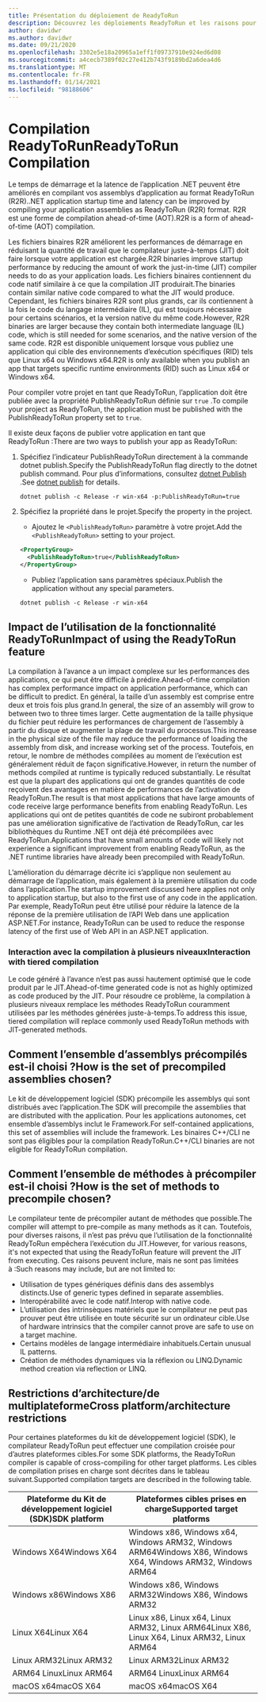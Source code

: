 ```yaml
---
title: Présentation du déploiement de ReadyToRun
description: Découvrez les déploiements ReadyToRun et les raisons pour lesquelles vous devez envisager de l’utiliser dans le cadre de la publication de votre application avec .NET 5 et .NET Core 3,0 et versions ultérieures.
author: davidwr
ms.author: davidwr
ms.date: 09/21/2020
ms.openlocfilehash: 3302e5e18a20965a1eff1f09737910e924ed6d08
ms.sourcegitcommit: a4cecb7389f02c27e412b743f9189bd2a6dea4d6
ms.translationtype: MT
ms.contentlocale: fr-FR
ms.lasthandoff: 01/14/2021
ms.locfileid: "98188606"
---
```

# <a name="readytorun-compilation"></a><span data-ttu-id="f0717-103">Compilation ReadyToRun</span><span class="sxs-lookup"><span data-stu-id="f0717-103">ReadyToRun Compilation</span></span>

<span data-ttu-id="f0717-104">Le temps de démarrage et la latence de l’application .NET peuvent être améliorés en compilant vos assemblys d’application au format ReadyToRun (R2R).</span><span class="sxs-lookup"><span data-stu-id="f0717-104">.NET application startup time and latency can be improved by compiling your application assemblies as ReadyToRun (R2R) format.</span></span> <span data-ttu-id="f0717-105">R2R est une forme de compilation ahead-of-time (AOT).</span><span class="sxs-lookup"><span data-stu-id="f0717-105">R2R is a form of ahead-of-time (AOT) compilation.</span></span>

<span data-ttu-id="f0717-106">Les fichiers binaires R2R améliorent les performances de démarrage en réduisant la quantité de travail que le compilateur juste-à-temps (JIT) doit faire lorsque votre application est chargée.</span><span class="sxs-lookup"><span data-stu-id="f0717-106">R2R binaries improve startup performance by reducing the amount of work the just-in-time (JIT) compiler needs to do as your application loads.</span></span> <span data-ttu-id="f0717-107">Les fichiers binaires contiennent du code natif similaire à ce que la compilation JIT produirait.</span><span class="sxs-lookup"><span data-stu-id="f0717-107">The binaries contain similar native code compared to what the JIT would produce.</span></span> <span data-ttu-id="f0717-108">Cependant, les fichiers binaires R2R sont plus grands, car ils contiennent à la fois le code du langage intermédiaire (IL), qui est toujours nécessaire pour certains scénarios, et la version native du même code.</span><span class="sxs-lookup"><span data-stu-id="f0717-108">However, R2R binaries are larger because they contain both intermediate language (IL) code, which is still needed for some scenarios, and the native version of the same code.</span></span> <span data-ttu-id="f0717-109">R2R est disponible uniquement lorsque vous publiez une application qui cible des environnements d’exécution spécifiques (RID) tels que Linux x64 ou Windows x64.</span><span class="sxs-lookup"><span data-stu-id="f0717-109">R2R is only available when you publish an app that targets specific runtime environments (RID) such as Linux x64 or Windows x64.</span></span>

<span data-ttu-id="f0717-110">Pour compiler votre projet en tant que ReadyToRun, l’application doit être publiée avec la propriété PublishReadyToRun définie sur `true` .</span><span class="sxs-lookup"><span data-stu-id="f0717-110">To compile your project as ReadyToRun, the application must be published with the PublishReadyToRun property set to `true`.</span></span>

<span data-ttu-id="f0717-111">Il existe deux façons de publier votre application en tant que ReadyToRun :</span><span class="sxs-lookup"><span data-stu-id="f0717-111">There are two ways to publish your app as ReadyToRun:</span></span>

01. <span data-ttu-id="f0717-112">Spécifiez l’indicateur PublishReadyToRun directement à la commande dotnet publish.</span><span class="sxs-lookup"><span data-stu-id="f0717-112">Specify the PublishReadyToRun flag directly to the dotnet publish command.</span></span> <span data-ttu-id="f0717-113">Pour plus d’informations, consultez [dotnet Publish](../tools/dotnet-publish.md) .</span><span class="sxs-lookup"><span data-stu-id="f0717-113">See [dotnet publish](../tools/dotnet-publish.md) for details.</span></span>

    ```dotnetcli
    dotnet publish -c Release -r win-x64 -p:PublishReadyToRun=true
    ```

02. <span data-ttu-id="f0717-114">Spécifiez la propriété dans le projet.</span><span class="sxs-lookup"><span data-stu-id="f0717-114">Specify the property in the project.</span></span>

    - <span data-ttu-id="f0717-115">Ajoutez le `<PublishReadyToRun>` paramètre à votre projet.</span><span class="sxs-lookup"><span data-stu-id="f0717-115">Add the `<PublishReadyToRun>` setting to your project.</span></span>

    ```xml
    <PropertyGroup>
      <PublishReadyToRun>true</PublishReadyToRun>
    </PropertyGroup>
    ```

    - <span data-ttu-id="f0717-116">Publiez l’application sans paramètres spéciaux.</span><span class="sxs-lookup"><span data-stu-id="f0717-116">Publish the application without any special parameters.</span></span>

    ```dotnetcli
    dotnet publish -c Release -r win-x64
    ```

## <a name="impact-of-using-the-readytorun-feature"></a><span data-ttu-id="f0717-117">Impact de l’utilisation de la fonctionnalité ReadyToRun</span><span class="sxs-lookup"><span data-stu-id="f0717-117">Impact of using the ReadyToRun feature</span></span>

<span data-ttu-id="f0717-118">La compilation à l’avance a un impact complexe sur les performances des applications, ce qui peut être difficile à prédire.</span><span class="sxs-lookup"><span data-stu-id="f0717-118">Ahead-of-time compilation has complex performance impact on application performance, which can be difficult to predict.</span></span> <span data-ttu-id="f0717-119">En général, la taille d’un assembly est comprise entre deux et trois fois plus grand.</span><span class="sxs-lookup"><span data-stu-id="f0717-119">In general, the size of an assembly will grow to between two to three times larger.</span></span> <span data-ttu-id="f0717-120">Cette augmentation de la taille physique du fichier peut réduire les performances de chargement de l’assembly à partir du disque et augmenter la plage de travail du processus.</span><span class="sxs-lookup"><span data-stu-id="f0717-120">This increase in the physical size of the file may reduce the performance of loading the assembly from disk, and increase working set of the process.</span></span> <span data-ttu-id="f0717-121">Toutefois, en retour, le nombre de méthodes compilées au moment de l’exécution est généralement réduit de façon significative.</span><span class="sxs-lookup"><span data-stu-id="f0717-121">However, in return the number of methods compiled at runtime is typically reduced substantially.</span></span> <span data-ttu-id="f0717-122">Le résultat est que la plupart des applications qui ont de grandes quantités de code reçoivent des avantages en matière de performances de l’activation de ReadyToRun.</span><span class="sxs-lookup"><span data-stu-id="f0717-122">The result is that most applications that have large amounts of code receive large performance benefits from enabling ReadyToRun.</span></span> <span data-ttu-id="f0717-123">Les applications qui ont de petites quantités de code ne subiront probablement pas une amélioration significative de l’activation de ReadyToRun, car les bibliothèques du Runtime .NET ont déjà été précompilées avec ReadyToRun.</span><span class="sxs-lookup"><span data-stu-id="f0717-123">Applications that have small amounts of code will likely not experience a significant improvement from enabling ReadyToRun, as the .NET runtime libraries have already been precompiled with ReadyToRun.</span></span>

<span data-ttu-id="f0717-124">L’amélioration du démarrage décrite ici s’applique non seulement au démarrage de l’application, mais également à la première utilisation du code dans l’application.</span><span class="sxs-lookup"><span data-stu-id="f0717-124">The startup improvement discussed here applies not only to application startup, but also to the first use of any code in the application.</span></span> <span data-ttu-id="f0717-125">Par exemple, ReadyToRun peut être utilisé pour réduire la latence de la réponse de la première utilisation de l’API Web dans une application ASP.NET.</span><span class="sxs-lookup"><span data-stu-id="f0717-125">For instance, ReadyToRun can be used to reduce the response latency of the first use of Web API in an ASP.NET application.</span></span>

### <a name="interaction-with-tiered-compilation"></a><span data-ttu-id="f0717-126">Interaction avec la compilation à plusieurs niveaux</span><span class="sxs-lookup"><span data-stu-id="f0717-126">Interaction with tiered compilation</span></span>

<span data-ttu-id="f0717-127">Le code généré à l’avance n’est pas aussi hautement optimisé que le code produit par le JIT.</span><span class="sxs-lookup"><span data-stu-id="f0717-127">Ahead-of-time generated code is not as highly optimized as code produced by the JIT.</span></span> <span data-ttu-id="f0717-128">Pour résoudre ce problème, la compilation à plusieurs niveaux remplace les méthodes ReadyToRun couramment utilisées par les méthodes générées juste-à-temps.</span><span class="sxs-lookup"><span data-stu-id="f0717-128">To address this issue, tiered compilation will replace commonly used ReadyToRun methods with JIT-generated methods.</span></span>

## <a name="how-is-the-set-of-precompiled-assemblies-chosen"></a><span data-ttu-id="f0717-129">Comment l’ensemble d’assemblys précompilés est-il choisi ?</span><span class="sxs-lookup"><span data-stu-id="f0717-129">How is the set of precompiled assemblies chosen?</span></span>

<span data-ttu-id="f0717-130">Le kit de développement logiciel (SDK) précompile les assemblys qui sont distribués avec l’application.</span><span class="sxs-lookup"><span data-stu-id="f0717-130">The SDK will precompile the assemblies that are distributed with the application.</span></span> <span data-ttu-id="f0717-131">Pour les applications autonomes, cet ensemble d’assemblys inclut le Framework.</span><span class="sxs-lookup"><span data-stu-id="f0717-131">For self-contained applications, this set of assemblies will include the framework.</span></span> <span data-ttu-id="f0717-132">Les binaires C++/CLI ne sont pas éligibles pour la compilation ReadyToRun.</span><span class="sxs-lookup"><span data-stu-id="f0717-132">C++/CLI binaries are not eligible for ReadyToRun compilation.</span></span>

## <a name="how-is-the-set-of-methods-to-precompile-chosen"></a><span data-ttu-id="f0717-133">Comment l’ensemble de méthodes à précompiler est-il choisi ?</span><span class="sxs-lookup"><span data-stu-id="f0717-133">How is the set of methods to precompile chosen?</span></span>

<span data-ttu-id="f0717-134">Le compilateur tente de précompiler autant de méthodes que possible.</span><span class="sxs-lookup"><span data-stu-id="f0717-134">The compiler will attempt to pre-compile as many methods as it can.</span></span> <span data-ttu-id="f0717-135">Toutefois, pour diverses raisons, il n’est pas prévu que l’utilisation de la fonctionnalité ReadyToRun empêchera l’exécution du JIT.</span><span class="sxs-lookup"><span data-stu-id="f0717-135">However, for various reasons, it's not expected that using the ReadyToRun feature will prevent the JIT from executing.</span></span> <span data-ttu-id="f0717-136">Ces raisons peuvent inclure, mais ne sont pas limitées à :</span><span class="sxs-lookup"><span data-stu-id="f0717-136">Such reasons may include, but are not limited to:</span></span>

- <span data-ttu-id="f0717-137">Utilisation de types génériques définis dans des assemblys distincts.</span><span class="sxs-lookup"><span data-stu-id="f0717-137">Use of generic types defined in separate assemblies.</span></span>
- <span data-ttu-id="f0717-138">Interopérabilité avec le code natif.</span><span class="sxs-lookup"><span data-stu-id="f0717-138">Interop with native code.</span></span>
- <span data-ttu-id="f0717-139">L’utilisation des intrinsèques matériels que le compilateur ne peut pas prouver peut être utilisée en toute sécurité sur un ordinateur cible.</span><span class="sxs-lookup"><span data-stu-id="f0717-139">Use of hardware intrinsics that the compiler cannot prove are safe to use on a target machine.</span></span>
- <span data-ttu-id="f0717-140">Certains modèles de langage intermédiaire inhabituels.</span><span class="sxs-lookup"><span data-stu-id="f0717-140">Certain unusual IL patterns.</span></span>
- <span data-ttu-id="f0717-141">Création de méthodes dynamiques via la réflexion ou LINQ.</span><span class="sxs-lookup"><span data-stu-id="f0717-141">Dynamic method creation via reflection or LINQ.</span></span>

## <a name="cross-platformarchitecture-restrictions"></a><span data-ttu-id="f0717-142">Restrictions d’architecture/de multiplateforme</span><span class="sxs-lookup"><span data-stu-id="f0717-142">Cross platform/architecture restrictions</span></span>

<span data-ttu-id="f0717-143">Pour certaines plateformes du kit de développement logiciel (SDK), le compilateur ReadyToRun peut effectuer une compilation croisée pour d’autres plateformes cibles.</span><span class="sxs-lookup"><span data-stu-id="f0717-143">For some SDK platforms, the ReadyToRun compiler is capable of cross-compiling for other target platforms.</span></span> <span data-ttu-id="f0717-144">Les cibles de compilation prises en charge sont décrites dans le tableau suivant.</span><span class="sxs-lookup"><span data-stu-id="f0717-144">Supported compilation targets are described in the following table.</span></span>

| <span data-ttu-id="f0717-145">Plateforme du Kit de développement logiciel (SDK)</span><span class="sxs-lookup"><span data-stu-id="f0717-145">SDK platform</span></span> | <span data-ttu-id="f0717-146">Plateformes cibles prises en charge</span><span class="sxs-lookup"><span data-stu-id="f0717-146">Supported target platforms</span></span> |
| ------------ | --------------------------- |
| <span data-ttu-id="f0717-147">Windows X64</span><span class="sxs-lookup"><span data-stu-id="f0717-147">Windows X64</span></span>  | <span data-ttu-id="f0717-148">Windows x86, Windows x64, Windows ARM32, Windows ARM64</span><span class="sxs-lookup"><span data-stu-id="f0717-148">Windows X86, Windows X64, Windows ARM32, Windows ARM64</span></span> |
| <span data-ttu-id="f0717-149">Windows x86</span><span class="sxs-lookup"><span data-stu-id="f0717-149">Windows X86</span></span>  | <span data-ttu-id="f0717-150">Windows x86, Windows ARM32</span><span class="sxs-lookup"><span data-stu-id="f0717-150">Windows X86, Windows ARM32</span></span> |
| <span data-ttu-id="f0717-151">Linux X64</span><span class="sxs-lookup"><span data-stu-id="f0717-151">Linux X64</span></span>    | <span data-ttu-id="f0717-152">Linux x86, Linux x64, Linux ARM32, Linux ARM64</span><span class="sxs-lookup"><span data-stu-id="f0717-152">Linux X86, Linux X64, Linux ARM32, Linux ARM64</span></span> |
| <span data-ttu-id="f0717-153">Linux ARM32</span><span class="sxs-lookup"><span data-stu-id="f0717-153">Linux ARM32</span></span>  | <span data-ttu-id="f0717-154">Linux ARM32</span><span class="sxs-lookup"><span data-stu-id="f0717-154">Linux ARM32</span></span> |
| <span data-ttu-id="f0717-155">ARM64 Linux</span><span class="sxs-lookup"><span data-stu-id="f0717-155">Linux ARM64</span></span>  | <span data-ttu-id="f0717-156">ARM64 Linux</span><span class="sxs-lookup"><span data-stu-id="f0717-156">Linux ARM64</span></span> |
| <span data-ttu-id="f0717-157">macOS x64</span><span class="sxs-lookup"><span data-stu-id="f0717-157">macOS X64</span></span>    | <span data-ttu-id="f0717-158">macOS x64</span><span class="sxs-lookup"><span data-stu-id="f0717-158">macOS X64</span></span> |

